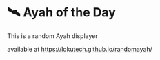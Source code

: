 # 🛰️ Ayah of the Day
This is a random Ayah displayer

available at https://lokutech.github.io/randomayah/
